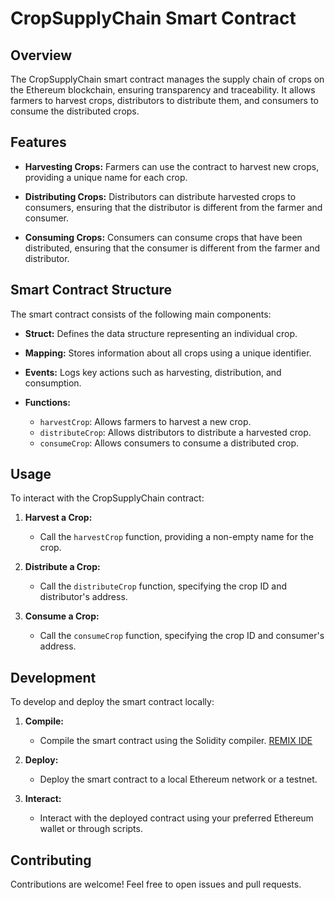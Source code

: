 # CropSupplyChain Smart Contract

## Overview

The CropSupplyChain smart contract manages the supply chain of crops on the Ethereum blockchain, ensuring transparency and traceability. It allows farmers to harvest crops, distributors to distribute them, and consumers to consume the distributed crops.

## Features

- **Harvesting Crops:** Farmers can use the contract to harvest new crops, providing a unique name for each crop.

- **Distributing Crops:** Distributors can distribute harvested crops to consumers, ensuring that the distributor is different from the farmer and consumer.

- **Consuming Crops:** Consumers can consume crops that have been distributed, ensuring that the consumer is different from the farmer and distributor.

## Smart Contract Structure

The smart contract consists of the following main components:

- **Struct:** Defines the data structure representing an individual crop.

- **Mapping:** Stores information about all crops using a unique identifier.

- **Events:** Logs key actions such as harvesting, distribution, and consumption.

- **Functions:**
  - `harvestCrop`: Allows farmers to harvest a new crop.
  - `distributeCrop`: Allows distributors to distribute a harvested crop.
  - `consumeCrop`: Allows consumers to consume a distributed crop.

## Usage

To interact with the CropSupplyChain contract:

1. **Harvest a Crop:**
   - Call the `harvestCrop` function, providing a non-empty name for the crop.

2. **Distribute a Crop:**
   - Call the `distributeCrop` function, specifying the crop ID and distributor's address.

3. **Consume a Crop:**
   - Call the `consumeCrop` function, specifying the crop ID and consumer's address.

## Development

To develop and deploy the smart contract locally:

1. **Compile:**
   - Compile the smart contract using the Solidity compiler.
     [REMIX IDE](https://remix.ethereum.org)

2. **Deploy:**
   - Deploy the smart contract to a local Ethereum network or a testnet.

3. **Interact:**
   - Interact with the deployed contract using your preferred Ethereum wallet or through scripts.

## Contributing

Contributions are welcome! Feel free to open issues and pull requests.
